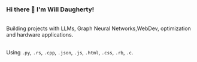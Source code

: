 ### Hi there 👋 I'm Will Daugherty! <br>


<br> Building projects with LLMs, Graph Neural Networks,WebDev, optimization and hardware applications. <br>
  
<br> Using `.py`, `.rs`, `.cpp`, `.json`, `.js`, `.html`, `.css`, `.rb`, `.c`. <br>
  

<br>
